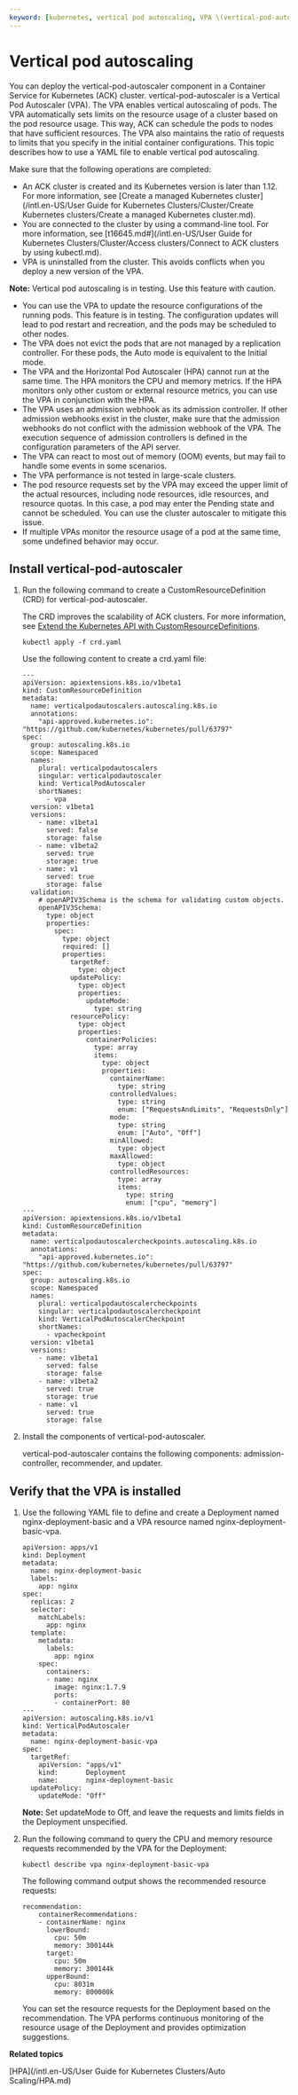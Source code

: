 ```yaml
---
keyword: [kubernetes, vertical pod autoscaling, VPA \(vertical-pod-autoscaler\)]
---
```


# Vertical pod autoscaling

You can deploy the vertical-pod-autoscaler component in a Container Service for Kubernetes \(ACK\) cluster. vertical-pod-autoscaler is a Vertical Pod Autoscaler \(VPA\). The VPA enables vertical autoscaling of pods. The VPA automatically sets limits on the resource usage of a cluster based on the pod resource usage. This way, ACK can schedule the pods to nodes that have sufficient resources. The VPA also maintains the ratio of requests to limits that you specify in the initial container configurations. This topic describes how to use a YAML file to enable vertical pod autoscaling.

Make sure that the following operations are completed:

-   An ACK cluster is created and its Kubernetes version is later than 1.12. For more information, see [Create a managed Kubernetes cluster](/intl.en-US/User Guide for Kubernetes Clusters/Cluster/Create Kubernetes clusters/Create a managed Kubernetes cluster.md).
-   You are connected to the cluster by using a command-line tool. For more information, see [t16645.md\#](/intl.en-US/User Guide for Kubernetes Clusters/Cluster/Access clusters/Connect to ACK clusters by using kubectl.md).
-   VPA is uninstalled from the cluster. This avoids conflicts when you deploy a new version of the VPA.

**Note:** Vertical pod autoscaling is in testing. Use this feature with caution.

-   You can use the VPA to update the resource configurations of the running pods. This feature is in testing. The configuration updates will lead to pod restart and recreation, and the pods may be scheduled to other nodes.
-   The VPA does not evict the pods that are not managed by a replication controller. For these pods, the Auto mode is equivalent to the Initial mode.
-   The VPA and the Horizontal Pod Autoscaler \(HPA\) cannot run at the same time. The HPA monitors the CPU and memory metrics. If the HPA monitors only other custom or external resource metrics, you can use the VPA in conjunction with the HPA.
-   The VPA uses an admission webhook as its admission controller. If other admission webhooks exist in the cluster, make sure that the admission webhooks do not conflict with the admission webhook of the VPA. The execution sequence of admission controllers is defined in the configuration parameters of the API server.
-   The VPA can react to most out of memory \(OOM\) events, but may fail to handle some events in some scenarios.
-   The VPA performance is not tested in large-scale clusters.
-   The pod resource requests set by the VPA may exceed the upper limit of the actual resources, including node resources, idle resources, and resource quotas. In this case, a pod may enter the Pending state and cannot be scheduled. You can use the cluster autoscaler to mitigate this issue.
-   If multiple VPAs monitor the resource usage of a pod at the same time, some undefined behavior may occur.

## Install vertical-pod-autoscaler

1.  Run the following command to create a CustomResourceDefinition \(CRD\) for vertical-pod-autoscaler.

    The CRD improves the scalability of ACK clusters. For more information, see [Extend the Kubernetes API with CustomResourceDefinitions](https://kubernetes.io/docs/tasks/extend-kubernetes/custom-resources/custom-resource-definitions/).

    ```
    kubectl apply -f crd.yaml
    ```

    Use the following content to create a crd.yaml file:

    ```
    ---
    apiVersion: apiextensions.k8s.io/v1beta1
    kind: CustomResourceDefinition
    metadata:
      name: verticalpodautoscalers.autoscaling.k8s.io
      annotations:
        "api-approved.kubernetes.io": "https://github.com/kubernetes/kubernetes/pull/63797"
    spec:
      group: autoscaling.k8s.io
      scope: Namespaced
      names:
        plural: verticalpodautoscalers
        singular: verticalpodautoscaler
        kind: VerticalPodAutoscaler
        shortNames:
          - vpa
      version: v1beta1
      versions:
        - name: v1beta1
          served: false
          storage: false
        - name: v1beta2
          served: true
          storage: true
        - name: v1
          served: true
          storage: false
      validation:
        # openAPIV3Schema is the schema for validating custom objects.
        openAPIV3Schema:
          type: object
          properties:
            spec:
              type: object
              required: []
              properties:
                targetRef:
                  type: object
                updatePolicy:
                  type: object
                  properties:
                    updateMode:
                      type: string
                resourcePolicy:
                  type: object
                  properties:
                    containerPolicies:
                      type: array
                      items:
                        type: object
                        properties:
                          containerName:
                            type: string
                          controlledValues:
                            type: string
                            enum: ["RequestsAndLimits", "RequestsOnly"]
                          mode:
                            type: string
                            enum: ["Auto", "Off"]
                          minAllowed:
                            type: object
                          maxAllowed:
                            type: object
                          controlledResources:
                            type: array
                            items:
                              type: string
                              enum: ["cpu", "memory"]
    ---
    apiVersion: apiextensions.k8s.io/v1beta1
    kind: CustomResourceDefinition
    metadata:
      name: verticalpodautoscalercheckpoints.autoscaling.k8s.io
      annotations:
        "api-approved.kubernetes.io": "https://github.com/kubernetes/kubernetes/pull/63797"
    spec:
      group: autoscaling.k8s.io
      scope: Namespaced
      names:
        plural: verticalpodautoscalercheckpoints
        singular: verticalpodautoscalercheckpoint
        kind: VerticalPodAutoscalerCheckpoint
        shortNames:
          - vpacheckpoint
      version: v1beta1
      versions:
        - name: v1beta1
          served: false
          storage: false
        - name: v1beta2
          served: true
          storage: true
        - name: v1
          served: true
          storage: false
    ```

2.  Install the components of vertical-pod-autoscaler.

    vertical-pod-autoscaler contains the following components: admission-controller, recommender, and updater.




## Verify that the VPA is installed

1.  Use the following YAML file to define and create a Deployment named nginx-deployment-basic and a VPA resource named nginx-deployment-basic-vpa.

    ```
    apiVersion: apps/v1
    kind: Deployment
    metadata:
      name: nginx-deployment-basic
      labels:
        app: nginx
    spec:
      replicas: 2
      selector:
        matchLabels:
          app: nginx
      template:
        metadata:
          labels:
            app: nginx
        spec:
          containers:
          - name: nginx
            image: nginx:1.7.9
            ports:
            - containerPort: 80
    ---
    apiVersion: autoscaling.k8s.io/v1
    kind: VerticalPodAutoscaler
    metadata:
      name: nginx-deployment-basic-vpa
    spec:
      targetRef:
        apiVersion: "apps/v1"
        kind:       Deployment
        name:       nginx-deployment-basic
      updatePolicy:
        updateMode: "Off"
    ```

    **Note:** Set updateMode to Off, and leave the requests and limits fields in the Deployment unspecified.

2.  Run the following command to query the CPU and memory resource requests recommended by the VPA for the Deployment:

    ```
    kubectl describe vpa nginx-deployment-basic-vpa
    ```

    The following command output shows the recommended resource requests:

    ```
    recommendation:
        containerRecommendations:
        - containerName: nginx
          lowerBound:
            cpu: 50m
            memory: 300144k
          target:
            cpu: 50m
            memory: 300144k
          upperBound:
            cpu: 8031m
            memory: 800000k
    ```

    You can set the resource requests for the Deployment based on the recommendation. The VPA performs continuous monitoring of the resource usage of the Deployment and provides optimization suggestions.


**Related topics**  


[HPA](/intl.en-US/User Guide for Kubernetes Clusters/Auto Scaling/HPA.md)

